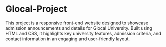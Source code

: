 # Glocal-Project
This project is a responsive front-end website designed to showcase admission announcements and details for Glocal University. Built using HTML and CSS, it highlights key university features, admission criteria, and contact information in an engaging and user-friendly layout.
